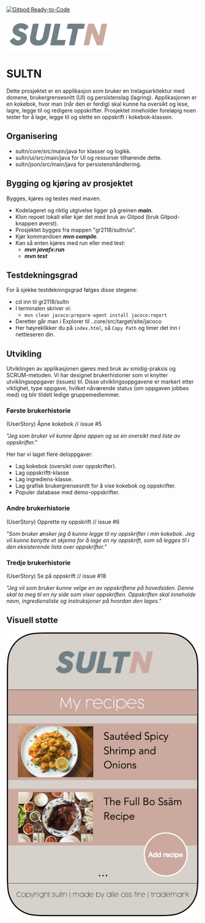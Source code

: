[![Gitpod Ready-to-Code](https://img.shields.io/badge/Gitpod-Ready--to--Code-blue?logo=gitpod)](https://gitpod.stud.ntnu.no/#https://gitlab.stud.idi.ntnu.no/it1901/groups-2021/gr2118/gr2118)

![](img/sultn-logo.png)

# SULTN

Dette prosjektet er en applikasjon som bruker en trelagsarkitektur med domene, brukergrensesnitt (UI) og persistenslag (lagring).
Applikasjonen er en kokebok, hvor man (når den er ferdig) skal kunne ha oversikt og lese, lagre, legge til og redigere oppskrifter.
Prosjektet inneholder foreløpig noen tester for å lage, legge til og slette en oppskrift i kokebok-klassen.

## Organisering

- sultn/core/src/main/java for klasser og logikk.
- sultn/ui/src/main/java for UI og ressurser tilhørende dette.
- sultn/json/src/main/java for persistenshåndtering.

## Bygging og kjøring av prosjektet

Bygges, kjøres og testes med maven.

- Kodelageret og riktig utgivelse ligger på greinen ***main***.
- Klon repoet lokalt eller kjør det med bruk av Gitpod (bruk Gitpod-knappen øverst).
- Prosjektet bygges fra mappen "gr2118/sultn/ui".
- Kjør kommandoen ***mvn compile***.
- Kan så enten kjøres med run eller med test:
    - ***mvn javafx:run***
    - ***mvn test***

## Testdekningsgrad

For å sjekke testdekningsgrad følges disse stegene:
- cd inn til gr2118/sultn
- I terminalen skriver vi:
    - `mvn clean jacoco:prepare-agent install jacoco:report`
- Deretter går man i Explorer til ..core/src/target/site/jacoco
- Her høyreklikker du på `index.html`, så `Copy Path` og limer det inn i nettleseren din.

## Utvikling

Utviklingen av applikasjonen gjøres med bruk av smidig-praksis og SCRUM-metoden.
Vi har designet brukerhistorier som vi knytter utviklingsoppgaver (issues) til.
Disse utviklingsoppgavene er markert etter viktighet, type oppgave, hvilket nåværende status (om oppgaven jobbes med) og blir tildelt ledige gruppemedlemmer.

### Første brukerhistorie

(UserStory) Åpne kokebok // issue #5

*"Jeg som bruker vil kunne åpne appen og se en oversikt med liste av oppskrifter."*

Her har vi laget flere deloppgaver:
- Lag kokebok (oversikt over oppskrifter).
- Lag oppskriftt-klasse 
- Lag ingrediens-klasse.
- Lag grafisk brukergrensesnitt for å vise kokebok og oppskrifter.
- Populer database med demo-oppskrifter.

### Andre brukerhistorie

(UserStory) Opprette ny oppskrift // issue #6

*"Som bruker ønsker jeg å kunne legge til ny oppskrifter i min kokebok. Jeg vil kunne benytte et skjema for å lage en ny oppskrift, som så legges til i den eksisterende lista over oppskrifter."*

### Tredje brukerhistorie

(UserStory) Se på oppskrift // issue #18

*"Jeg vil som bruker kunne velge en av oppskriftene på hovedsiden. Denne skal ta meg til en ny side som viser oppskriften. Oppskriften skal inneholde navn, ingrediensliste og instruksjoner på hvordan den lages."*

## Visuell støtte

![](img/sultn-design.png)

